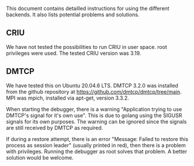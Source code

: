 This document contains detailled instructions for using the different backends. It also lists potential problems and solutions.

CRIU
----

We have not tested the possibilities to run CRIU in user space. root privileges were used. The tested CRIU version was 3.19.

DMTCP
-----

We have tested this on Ubuntu  20.04.6 LTS. DMTCP 3.2.0 was installed from the github repository at https://github.com/dmtcp/dmtcp/tree/main. MPI was mpich, installed via apt-get, version 3.3.2.

When starting the debugger, there is a warning "Application trying to use DMTCP's signal for it's own use". This is due to golang using the SIGUSR signals for its own purposes. The warning can be ignored since the signals are still received by DMTCP as required.

If during a restore attempt, there is an error "Message: Failed to restore this process as session leader" (usually printed in red), then there is a problem with privileges. Running the debugger as root solves that problem. A better solution would be welcome.